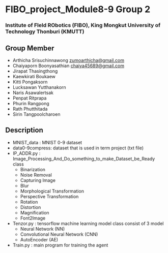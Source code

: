 # FIBO_project_Module8-9 Group 2
### Institute of FIeld RObotics (FIBO), King Mongkut University of Technology Thonburi (KMUTT)

## Group Member
- Arthicha    Srisuchinnawong   zumoarthicha@gmail.com
- Chaiyaporn  Boonyasathian     chaiya45689@gmail.com
- Jirapat     Thasingthong
- Kaewkirati  Boukaew
- Kitti       Pongaksorn
- Lucksawan   Yutthanakorn
- Naris       Asawalertsak
- Penpat      Ritprapa
- Phurin      Rangpong
- Rath        Phutthitada
- Sirin       Tangpoolcharoen

## Description
+ MNIST_data : MNIST 0-9 dataset
+ data0-9compress: dataset that is used in term project (txt file)
+ IP_ADDR.py : Image_Processing_And_Do_something_to_make_Dataset_be_Ready class
    * Binarization
    * Noise Removal
    * Capturing Image
    * Blur
    * Morphological Transformation
    * Perspective Transformation
    * Rotation
    * Distortion
    * Magnification
    * Font2Image
+ Tenzor.py : tensorflow machine learning model class consist of 3 model
    * Neural Network (NN)
    * Convolutional Neural Network (CNN)
    * AutoEncoder (AE)
+ Train.py : main program for training the agent








